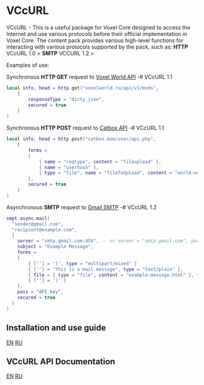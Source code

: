 # VCcURL

VCcURL - This is a useful package for Voxel Core designed to access the Internet and use various protocols before their official implementation in Voxel Core. 
The content pack provides various high-level functions for interacting with various protocols supported by the pack, such as:
**HTTP** VCcURL 1.0 >
**SMTP** VCCURL 1.2 >
 
Examples of use:

Synchronous **HTTP GET** request to [Voxel World API](https://voxelword.ru/api)
-# VCcURL 1.1
```lua
local info, head = http.get("voxelworld.ru/api/v1/mods",
	{
		responseType = "dirty_json",
		secured = true
	}
)
```

Synchronous **HTTP POST** request to [Catbox API](https://catbox.moe/tools.php)
-# VCcURL 1.1
```lua
local info, head = http.post("catbox.moe/user/api.php",
	{
		forms =
		{
			{ name = "reqtype", content = "fileupload" },
			{ name = "userhash" },
			{ type = "file", name = "fileToUpload", content = "world:world.json" }
		},
		secured = true
	}
)
```

Asynchronous **SMTP** request to [Gmail SMTP](https://smtp.gmail.com)
-# VCcURL 1.2
```lua
smpt.async.mail(
  "sender@gmail.com",
  "recipient@example.com",
  {
    server = "smtp.gmail.com:456", -- or server = "smtp.gmail.com", port = 456
    subject = "Example Message",
    forms =
    {
        { [''] = '(', type = "multipart/mixed" }
        { [''] = "This is a mail message", type = "text/plain" },
        { file = { type = "file", content = "example:message.html" }, type = "text/html", encoder = "base64" }
        { [''] = ')' }
    },
    pass = "API key",
    secured = true
  }
)
```

## Installation and use guide
[EN](docs/en/install&usage.md) 
[RU](docs/ru/install&usage.md)

## VCcURL API Documentation
[EN](docs/en/dev.md) 
[RU](docs/ru/dev.md)

